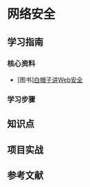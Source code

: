 # 网络安全

## 学习指南

### 核心资料

* [图书][白帽子讲Web安全](http://product.dangdang.com/23506094.html)

### 学习步骤

## 知识点

## 项目实战

## 参考文献
